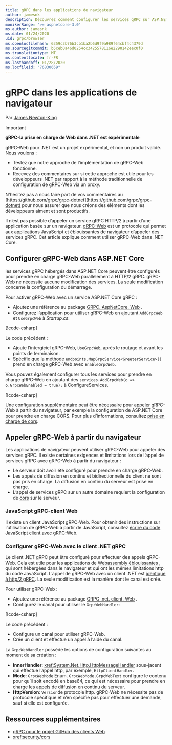 ```yaml
---
title: gRPC dans les applications de navigateur
author: jamesnk
description: Découvrez comment configurer les services gRPC sur ASP.NET Core à appeler à partir d’applications de navigateur à l’aide de gRPC-Web.
monikerRange: '>= aspnetcore-3.0'
ms.author: jamesnk
ms.date: 01/24/2020
uid: grpc/browser
ms.openlocfilehash: 6359c3b76b3cb1ba2b6d9f9a989f64cbf4c4379d
ms.sourcegitcommit: b5ceb0a46d0254cc3425578116e2290142eec0f0
ms.translationtype: MT
ms.contentlocale: fr-FR
ms.lasthandoff: 01/28/2020
ms.locfileid: "76830659"
---
```

# <a name="grpc-in-browser-apps"></a>gRPC dans les applications de navigateur

Par [James Newton-King](https://twitter.com/jamesnk)

> [!IMPORTANT]
> **gRPC-la prise en charge de Web dans .NET est expérimentale**
>
> gRPC-Web pour .NET est un projet expérimental, et non un produit validé. Nous voulons :
>
> * Testez que notre approche de l’implémentation de gRPC-Web fonctionne.
> * Recevez des commentaires sur si cette approche est utile pour les développeurs .NET par rapport à la méthode traditionnelle de configuration de gRPC-Web via un proxy.
>
> N’hésitez pas à nous faire part de vos commentaires au [https://github.com/grpc/grpc-dotnet](https://github.com/grpc/grpc-dotnet) pour nous assurer que nous créons des éléments dont les développeurs aiment et sont productifs.

Il n’est pas possible d’appeler un service gRPC HTTP/2 à partir d’une application basée sur un navigateur. [gRPC-Web](https://github.com/grpc/grpc/blob/master/doc/PROTOCOL-WEB.md) est un protocole qui permet aux applications JavaScript et éblouissantes de navigateur d’appeler des services gRPC. Cet article explique comment utiliser gRPC-Web dans .NET Core.

## <a name="configure-grpc-web-in-aspnet-core"></a>Configurer gRPC-Web dans ASP.NET Core

les services gRPC hébergés dans ASP.NET Core peuvent être configurés pour prendre en charge gRPC-Web parallèlement à HTTP/2 gRPC. gRPC-Web ne nécessite aucune modification des services. La seule modification concerne la configuration du démarrage.

Pour activer gRPC-Web avec un service ASP.NET Core gRPC :

* Ajoutez une référence au package [GRPC. AspNetCore. Web](https://www.nuget.org/packages/Grpc.AspNetCore.Web) .
* Configurez l’application pour utiliser gRPC-Web en ajoutant `AddGrpcWeb` et `UseGrpcWeb` à *Startup.cs*:

[!code-csharp[](~/grpc/browser/sample/Startup.cs?name=snippet_1&highlight=3,10,14)]

Le code précédent :

* Ajoute l’intergiciel gRPC-Web, `UseGrpcWeb`, après le routage et avant les points de terminaison.
* Spécifie que la méthode `endpoints.MapGrpcService<GreeterService>()` prend en charge gRPC-Web avec `EnableGrpcWeb`. 

Vous pouvez également configurer tous les services pour prendre en charge gRPC-Web en ajoutant des `services.AddGrpcWeb(o => o.GrpcWebEnabled = true);` à ConfigureServices.

[!code-csharp[](~/grpc/browser/sample/AllServicesSupportExample_Startup.cs?name=snippet_1&highlight=5,12,16)]

Une configuration supplémentaire peut être nécessaire pour appeler gRPC-Web à partir du navigateur, par exemple la configuration de ASP.NET Core pour prendre en charge CORS. Pour plus d’informations, consultez [prise en charge de cors](xref:security/cors).

## <a name="call-grpc-web-from-the-browser"></a>Appeler gRPC-Web à partir du navigateur

Les applications de navigateur peuvent utiliser gRPC-Web pour appeler des services gRPC. Il existe certaines exigences et limitations lors de l’appel de services gRPC avec gRPC-Web à partir du navigateur :

* Le serveur doit avoir été configuré pour prendre en charge gRPC-Web.
* Les appels de diffusion en continu et bidirectionnelle du client ne sont pas pris en charge. La diffusion en continu du serveur est prise en charge.
* L’appel de services gRPC sur un autre domaine requiert la configuration de [cors](xref:security/cors) sur le serveur.

### <a name="javascript-grpc-web-client"></a>JavaScript gRPC-client Web

Il existe un client JavaScript gRPC-Web. Pour obtenir des instructions sur l’utilisation de gRPC-Web à partir de JavaScript, consultez [écrire du code JavaScript client avec gRPC-Web](https://github.com/grpc/grpc-web/tree/master/net/grpc/gateway/examples/helloworld#write-client-code).

### <a name="configure-grpc-web-with-the-net-grpc-client"></a>Configurer gRPC-Web avec le client .NET gRPC

Le client .NET gRPC peut être configuré pour effectuer des appels gRPC-Web. Cela est utile pour les applications de [Webassembly éblouissantes](xref:blazor/index#blazor-webassembly) , qui sont hébergées dans le navigateur et qui ont les mêmes limitations http du code JavaScript. L’appel de gRPC-Web avec un client .NET est [identique à http/2 gRPC](xref:grpc/client). La seule modification est la manière dont le canal est créé.

Pour utiliser gRPC-Web :

* Ajoutez une référence au package [GRPC .net. client. Web](https://www.nuget.org/packages/Grpc.Net.Client.Web) .
* Configurez le canal pour utiliser le `GrpcWebHandler`:

[!code-csharp[](~/grpc/browser/sample/Handler.cs?name=snippet_1)]

Le code précédent :

* Configure un canal pour utiliser gRPC-Web.
* Crée un client et effectue un appel à l’aide du canal.

La `GrpcWebHandler` possède les options de configuration suivantes au moment de sa création :

* **InnerHandler**: <xref:System.Net.Http.HttpMessageHandler> sous-jacent qui effectue l’appel http, par exemple, `HttpClientHandler`.
* **Mode**: `GrpcWebMode` Enum. `GrpcWebMode.GrpcWebText` configure le contenu pour qu’il soit encodé en base64, ce qui est nécessaire pour prendre en charge les appels de diffusion en continu du serveur.
* **HttpVersion**: `Version`de protocole http. gRPC-Web ne nécessite pas de protocole spécifique et n’en spécifie pas pour effectuer une demande, sauf si elle est configurée.

## <a name="additional-resources"></a>Ressources supplémentaires

* [gRPC pour le projet GitHub des clients Web](https://github.com/grpc/grpc-web)
* <xref:security/cors>
